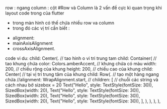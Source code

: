 row : ngang
column : cột
#Row và Column là 2 vấn đề cực kì quan trọng khi layout code trong của flutter
- trong màn hình có thế chứa nhiều row va column
- trong đó các vị trí cần biết : 
+ alignment: 
+ mainAxisAlignment
+ crossAxisAlignment.

code vi du: 
child: Center(.   // tao hinh o vi tri trung tam
    child: Container( // tao khung chứa
        color: Colors.amberAccent, // khưng chứa có màu
        width: 200, // chiều rộng của khung
        height: 200, // chiều cao của khung
        child: Center( // tại vị trí trung tâm của khung
            child: Row(.  // tạo một hàng ngang chứa 
                //alignment: WrapAlignment.start, // 
                    children: <Widget>[     // chuỗi các string và cách nhau bở sizebox = 20
                            Text("Hello", style: TextStyle(fontSize: 30)),
                            SizedBox(width: 20),
                            Text("Hello", style: TextStyle(fontSize: 30)),
                            SizedBox(width: 20),
                            Text("Hello", style: TextStyle(fontSize: 30)),
                            SizedBox(width: 20),
                            Text("Hello", style: TextStyle(fontSize: 30)),
        ],
      ),
    ),
  ),
),
